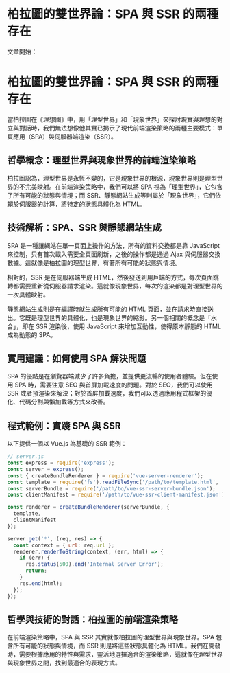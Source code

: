 # 柏拉圖的雙世界論：SPA 與 SSR 的兩種存在

文章開始：

# 柏拉圖的雙世界論：SPA 與 SSR 的兩種存在

當柏拉圖在《理想國》中，用「理型世界」和「現象世界」來探討現實與理想的對立與對話時，我們無法想像他其實已揭示了現代前端渲染策略的兩種主要模式：單頁應用（SPA）與伺服器端渲染（SSR）。

## 哲學概念：理型世界與現象世界的前端渲染策略

柏拉圖認為，理型世界是永恆不變的，它是現象世界的根源，現象世界則是理型世界的不完美映射。在前端渲染策略中，我們可以將 SPA 視為「理型世界」，它包含了所有可能的狀態與情境；而 SSR、靜態網站生成等則屬於「現象世界」，它們依賴於伺服器的計算，將特定的狀態具體化為 HTML。

## 技術解析：SPA、SSR 與靜態網站生成

SPA 是一種讓網站在單一頁面上操作的方法，所有的資料交換都是靠 JavaScript 來控制，只有首次載入需要全頁面刷新，之後的操作都是通過 Ajax 與伺服器交換數據。這就像是柏拉圖的理型世界，有著所有可能的狀態與情境。

相對的，SSR 是在伺服器端生成 HTML，然後發送到用戶端的方式，每次頁面跳轉都需要重新從伺服器請求渲染。這就像現象世界，每次的渲染都是對理型世界的一次具體映射。

靜態網站生成則是在編譯時就生成所有可能的 HTML 頁面，並在請求時直接送出。它既是理型世界的具體化，也是現象世界的縮影。另一個相關的概念是「水合」，即在 SSR 渲染後，使用 JavaScript 來增加互動性，使得原本靜態的 HTML 成為動態的 SPA。

## 實用建議：如何使用 SPA 解決問題

SPA 的優點是在瀏覽器端減少了許多負擔，並提供更流暢的使用者體驗。但在使用 SPA 時，需要注意 SEO 與首屏加載速度的問題。對於 SEO，我們可以使用 SSR 或者預渲染來解決；對於首屏加載速度，我們可以透過應用程式框架的優化、代碼分割與懶加載等方式來改善。

## 程式範例：實踐 SPA 與 SSR

以下提供一個以 Vue.js 為基礎的 SSR 範例：

```JavaScript
// server.js
const express = require('express');
const server = express();
const { createBundleRenderer } = require('vue-server-renderer');
const template = require('fs').readFileSync('/path/to/template.html', 'utf-8');
const serverBundle = require('/path/to/vue-ssr-server-bundle.json');
const clientManifest = require('/path/to/vue-ssr-client-manifest.json');

const renderer = createBundleRenderer(serverBundle, {
  template,
  clientManifest
});

server.get('*', (req, res) => {
  const context = { url: req.url };
  renderer.renderToString(context, (err, html) => {
    if (err) {
      res.status(500).end('Internal Server Error');
      return;
    }
    res.end(html);
  });
});
``` 

## 哲學與技術的對話：柏拉圖的前端渲染策略

在前端渲染策略中，SPA 與 SSR 其實就像柏拉圖的理型世界與現象世界。SPA 包含所有可能的狀態與情境，而 SSR 則是將這些狀態具體化為 HTML。我們在開發時，需要根據應用的特性與需求，靈活地選擇適合的渲染策略，這就像在理型世界與現象世界之間，找到最適合的表現方式。